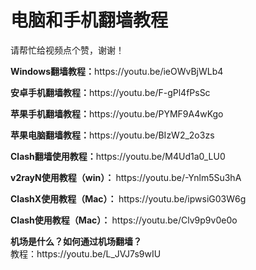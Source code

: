 <h1>电脑和手机翻墙教程</h1>
<p>请帮忙给视频点个赞，谢谢！</p>
<p><strong>Windows翻墙教程：</strong>https://youtu.be/ieOWvBjWLb4</p>
<p><strong>安卓手机翻墙教程：</strong>https://youtu.be/F-gPl4fPsSc</p>
<p><strong>苹果手机翻墙教程：</strong>https://youtu.be/PYMF9A4wKgo</p>
<p><strong>苹果电脑翻墙教程：</strong>https://youtu.be/BIzW2_2o3zs</p>
<p><strong>Clash翻墙使用教程：</strong>https://youtu.be/M4Ud1a0_LU0</p>
<p><strong>v2rayN使用教程（win）： </strong>https://youtu.be/-Ynlm5Su3hA</p>
<p><strong>ClashX使用教程（Mac）： </strong>https://youtu.be/ipwsiG03W6g</p>
<p><strong>Clash使用教程（Mac）： </strong>https://youtu.be/Clv9p9v0e0o</p>
<p><strong>机场是什么？如何通过机场翻墙？</strong><br>
教程：https://youtu.be/L_JVJ7s9wIU</p>
